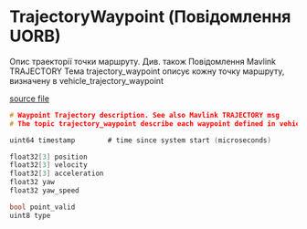 # TrajectoryWaypoint (Повідомлення UORB)

Опис траекторії точки маршруту. Див. також Повідомлення Mavlink TRAJECTORY
Тема trajectory_waypoint описує кожну точку маршруту, визначену в vehicle_trajectory_waypoint

[source file](https://github.com/PX4/PX4-Autopilot/blob/main/msg/TrajectoryWaypoint.msg)

```c
# Waypoint Trajectory description. See also Mavlink TRAJECTORY msg
# The topic trajectory_waypoint describe each waypoint defined in vehicle_trajectory_waypoint

uint64 timestamp		# time since system start (microseconds)

float32[3] position
float32[3] velocity
float32[3] acceleration
float32 yaw
float32 yaw_speed

bool point_valid
uint8 type

```
